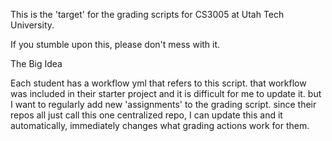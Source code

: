 This is the 'target' for the grading scripts for CS3005 at Utah Tech University.

If you stumble upon this, please don't mess with it. 

The Big Idea

Each student has a workflow yml that refers to this script. that workflow was included 
in their starter project and it is difficult for me to update it. but I want to regularly
add new 'assignments' to the grading script. since their repos all just call this one
centralized repo, I can update this and it automatically, immediately changes what 
grading actions work for them. 
